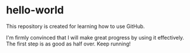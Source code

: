 # hello-world
This repository is created for learning how to use GitHub.

I'm firmly convinced that I will make great progress by using it effectively.
The first step is as good as half over.
Keep running!
